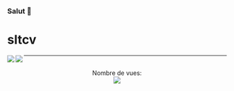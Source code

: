 ### Salut 👋
# sltcv

<img align="left" src="https://github-readme-stats.vercel.app/api?username=GAGOU78&show_icons=true&theme=jolly&count_private=true"/>
<img align="left" src="https://github-readme-stats.vercel.app/api/top-langs/?username=GAGOU78&layout=compact&theme=jolly&count_private=true"/>



---

<p align="center"> 
  <br>Nombre de vues: <br>
  <img src="https://profile-counter.glitch.me/GAGOU78/count.svg" />
</p>
